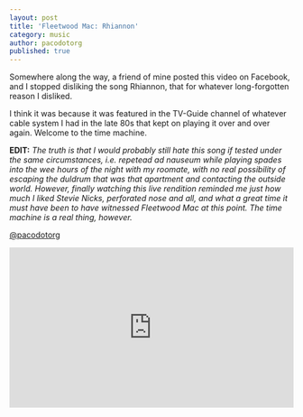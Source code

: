```yaml
---
layout: post
title: 'Fleetwood Mac: Rhiannon'
category: music
author: pacodotorg
published: true
---
```


Somewhere along the way, a friend of mine posted this video on Facebook, and I stopped disliking the song Rhiannon, that for whatever long-forgotten reason I disliked.

I think it was because it was featured in the TV-Guide channel of whatever cable system I had in the late 80s that kept on playing it over and over again. Welcome to the time machine.

**EDIT:** _The truth is that I would probably still hate this song if tested under the same circumstances, i.e. repetead ad nauseum while playing spades into the wee hours of the night with my roomate, with no real possibility of escaping the duldrum that was that apartment and contacting the outside world. However, finally watching this live rendition reminded me just how much I liked Stevie Nicks, perforated nose and all, and what a great time it must have been to have witnessed Fleetwood Mac at this point. The time machine is a real thing, however._

[@pacodotorg](https://twitter.com/pacodotorg)

<style>.embed-container { position: relative; padding-bottom: 56.25%; height: 0; overflow: hidden; width: 100%; } .embed-container iframe, .embed-container object, .embed-container embed { position: absolute; top: 0; left: 0; width: 100%; height: 100%; }</style><div class='embed-container'><iframe src='https://www.youtube.com/embed/IT1q7L4QA0A' frameborder='0' allowfullscreen></iframe><br clear = "all">
